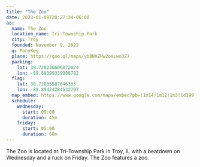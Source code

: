 ```yaml
---
title: "The Zoo"
date: 2023-01-09T20:27:34-06:00
ao:
  name: The Zoo
  location_name: Tri-Township Park
  city: Troy
  founded: November 9, 2022
  q: PonyKeg
  place: https://goo.gl/maps/ybBNVZHw2osLwo3Z7
  parking:
    lat: 38.728236606872024
    lon: -89.89399339988782
  flag:
    lat: 38.72835587646333
    lon: -89.89424284532797
  map_embed: https://www.google.com/maps/embed?pb=!1m14!1m12!1m3!1d399.7069362810231!2d-89.89426027968696!3d38.72821306679861!2m3!1f0!2f0!3f0!3m2!1i1024!2i768!4f13.1!5e1!3m2!1sen!2sus!4v1673444290826!5m2!1sen!2sus
  schedule:
    wednesday:
      start: 05:00
      duration: 45m
    friday:
      start: 05:00
      duration: 60m
---
```

The Zoo is located at Tri-Township Park in Troy, IL with a beatdown on Wednesday and a ruck on Friday.
The Zoo features a zoo.
